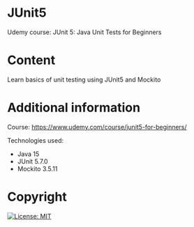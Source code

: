 # JUnit5
Udemy course: JUnit 5: Java Unit Tests for Beginners

# Content
Learn basics of unit testing using JUnit5 and Mockito

# Additional information
Course: https://www.udemy.com/course/junit5-for-beginners/

Technologies used: 
- Java 15
- JUnit 5.7.0
- Mockito 3.5.11

# Copyright
[![License: MIT](https://img.shields.io/badge/License-MIT-yellow.svg)](https://opensource.org/licenses/MIT)
